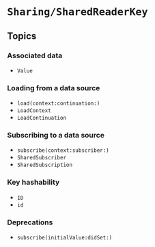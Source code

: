 # ``Sharing/SharedReaderKey``

## Topics

### Associated data

- ``Value``

### Loading from a data source

- ``load(context:continuation:)``
- ``LoadContext``
- ``LoadContinuation``

### Subscribing to a data source

- ``subscribe(context:subscriber:)``
- ``SharedSubscriber``
- ``SharedSubscription``

### Key hashability

- ``ID``
- ``id``

### Deprecations

- ``subscribe(initialValue:didSet:)``
